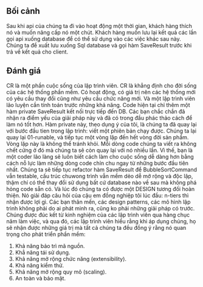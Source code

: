 ## Bối cảnh
Sau khi api của chúng ta đi vào hoạt động một thời gian, khách hàng thích nó và muốn nâng cấp nó một chút. Khách hàng muốn lưu lại kết quả các lần gọi api xuống database để có thể sử dụng vào các việc khác sau này.
Chúng ta đề xuất lưu xuống Sql database và gọi hàm SaveResult trước khi trả về kết quả cho client.
## Đánh giá
CR là một phần cuộc sống của lập trình viên. CR là khẳng định cho đời sống của các hệ thống phần mềm. Có hoạt động, có giá trị nên các hệ thống mới có yêu cầu thay đổi cũng như yêu cầu chức năng mới. Và một lập trình viên lão luyện cần tính toán trước những khả năng.
Code hiện tại chỉ thêm một hàm private SaveResult kết nối trực tiếp đến DB. Các bạn chắc chắn đã nhận ra điểm yếu của giải pháp này và đã có trong đầu phác thảo cách để làm nó tốt hơn. Hàm private này, theo dụng ý của tôi, là chúng ta đã quay lại với bước đầu tien trong lập trình: viết một phiên bản chạy được. Chúng ta lại quay lại 01-runable, và tiếp tục một vòng lặp đến hết vòng đời sản phẩm. Vòng lặp này là không thể tránh khỏi. Mỗi dòng code chúng ta viết ra không chết cứng ở đó mà chúng ta sẽ còn quay lại với nó nhiều lần. Vì thế, bạn là một coder lão làng sẽ luôn biết cách làm cho cuộc sống dễ dàng hơn bằng cách nỗ lực làm những dòng code chỉn chu ngay từ những bước đầu tiên nhất.
Chúng ta sẽ tiếp tục refactor hàm SaveResult để BubbleSortCommand vẫn testable, cấu trúc chuwong trình vẫn mềm dẻo dễ mở rộng và độc lập, thậm chí có thể thay đổi sử dụng bất cứ database nào về sau mà không phá hỏng code sẵn có. Và lúc đó chúng ta có được một DESIGN tương đối hoàn thiện. Nó giải đáp câu hỏi của cậu em đồng nghiệp tôi lúc đầu: n-tiers thì nhận được lợi gì.
Các bạn thân mến, các design patterns, các mô hình lập trình không phải do ai phát minh ra, cũng ko phải những giải pháp có trước. Chúng được đúc kết từ kinh nghiệm của các lập trình viên qua hàng chục năm làm việc, và qua đó, các lập trình viên hiểu rằng khi áp dụng chúng, họ sẽ nhận được những giá trị mà tất cả chúng ta đều đồng ý rằng nó quan trọng cho phát triển phần mềm:
1. Khả năng bảo trì mã nguồn.
2. Khẳ năng tái sử dụng.
3. Khả năng mở rộng chức năng (extensibility).
4. Khả năng kiểm thử.
5. Khả năng mở rộng quy mô (scaling).
6. An toàn và bảo mật.

